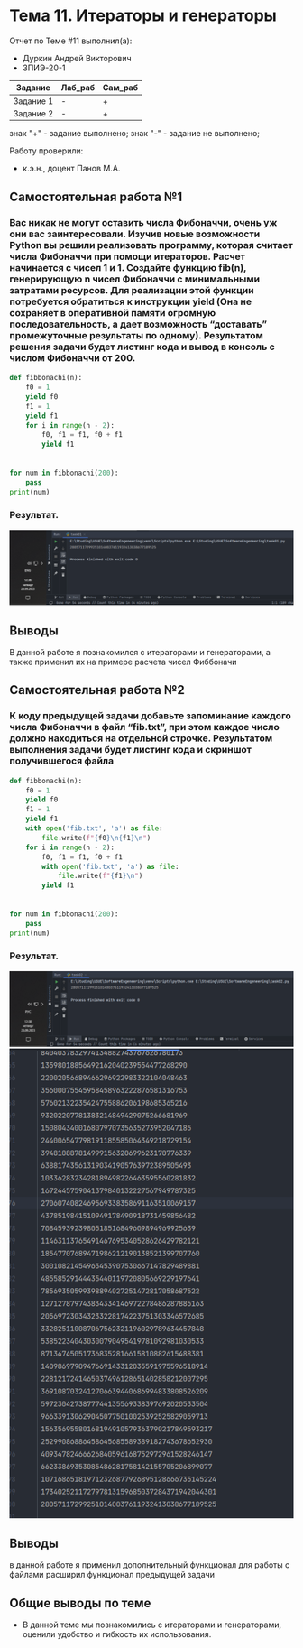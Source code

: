 # Тема 11. Итераторы и генераторы
Отчет по Теме #11 выполнил(а):
- Дуркин Андрей Викторович
- ЗПИЭ-20-1

| Задание | Лаб_раб | Сам_раб |
| ------ |---------|---------|
| Задание 1 | -       | +       |
| Задание 2 | -       | +       |

знак "+" - задание выполнено; знак "-" - задание не выполнено;

Работу проверили:
- к.э.н., доцент Панов М.А.

## Самостоятельная  работа №1
### Вас никак не могут оставить числа Фибоначчи, очень уж они вас заинтересовали. Изучив новые возможности Python вы решили реализовать программу, которая считает числа Фибоначчи при помощи итераторов. Расчет начинается с чисел 1 и 1. Создайте функцию fib(n), генерирующую n чисел Фибоначчи с минимальными затратами ресурсов. Для реализации этой функции потребуется обратиться к инструкции yield (Она не сохраняет в оперативной памяти огромную последовательность, а дает возможность “доставать” промежуточные результаты по одному). Результатом решения задачи будет листинг кода и вывод в консоль с числом Фибоначчи от 200.

```python
def fibbonachi(n):
    f0 = 1
    yield f0
    f1 = 1
    yield f1
    for i in range(n - 2):
        f0, f1 = f1, f0 + f1
        yield f1


for num in fibbonachi(200):
    pass
print(num)
```
### Результат.
![Результат задания 1](./pics/task_1.png)

## Выводы

В данной работе я познакомился с итераторами и генераторами, а также применил их на примере расчета чисел Фиббоначи 

## Самостоятельная работа №2
### К коду предыдущей задачи добавьте запоминание каждого числа Фибоначчи в файл “fib.txt”, при этом каждое число должно находиться на отдельной строчке. Результатом выполнения задачи будет листинг кода и скриншот получившегося файла

```python
def fibbonachi(n):
    f0 = 1
    yield f0
    f1 = 1
    yield f1
    with open('fib.txt', 'a') as file:
        file.write(f"{f0}\n{f1}\n")
    for i in range(n - 2):
        f0, f1 = f1, f0 + f1
        with open('fib.txt', 'a') as file:
            file.write(f"{f1}\n")
        yield f1


for num in fibbonachi(200):
    pass
print(num)

```

### Результат.
![Результат задания 2](./pics/task_2.png)
![Результат задания 2](./pics/task_2_1.png)

## Выводы
в данной работе я применил дополнительный функционал для работы с файлами расширил функционал предыдущей задачи

## Общие выводы по теме
- В данной теме мы познакомились с итераторами и генераторами, оценили удобство и гибкость их использования.



